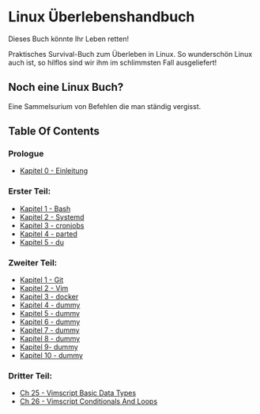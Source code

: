 
# Linux Überlebenshandbuch 

Dieses Buch könnte Ihr Leben retten!

Praktisches Survival-Buch zum Überleben in Linux. So wunderschön Linux auch ist, so hilflos sind wir ihm im schlimmsten Fall ausgeliefert!

## Noch eine Linux Buch?

Eine Sammelsurium von Befehlen die man ständig vergisst. 

## Table Of Contents

### Prologue

- [Kapitel 0 - Einleitung](./kapitel00_einleitung.md)

### Erster Teil: 

- [Kapitel 1 - Bash](./teil01_kapitel01_bash.md)
- [Kapitel 2 - Systemd](./teil01_kapitel02_systemd.md)
- [Kapitel 3 - cronjobs](./teil01_kapitel03_cronjobs.md)
- [Kapitel 4 - parted](./teil01_kapitel04_parted.md)
- [Kapitel 5 - du](./teil01_kapitel05_du.md)




### Zweiter Teil: 
- [Kapitel 1 - Git](./teil02_kapitel01_git.md)
- [Kapitel 2 - Vim](./teil02_kapitel02_vim.md)
- [Kapitel 3 - docker](./teil02_kapitel03_docker.md)
- [Kapitel 4 - dummy](./teil02_kapitel04_dummy.md)
- [Kapitel 5 - dummy](./teil02_kapitel05_dummy.md)
- [Kapitel 6 - dummy](./teil02_kapitel06_dummy.md)
- [Kapitel 7 - dummy](./teil02_kapitel07_dummy.md)
- [Kapitel 8 - dummy](./teil02_kapitel08_dummy.md)
- [Kapitel 9- dummy](./teil02_kapitel09_dummy.md)
- [Kapitel 10 - dummy](./teil02_kapitel10_dummy.md)




### Dritter Teil: 

- [Ch 25 - Vimscript Basic Data Types](./ch25_vimscript_basic_data_types.md)
- [Ch 26 - Vimscript Conditionals And Loops](./ch26_vimscript_conditionals_and_loops.md)

